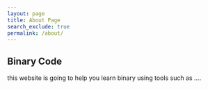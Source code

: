 ```yaml
---
layout: page
title: About Page
search_exclude: true
permalink: /about/
---
```


 ## Binary Code
 this website is going to help you learn binary using tools such as ....
